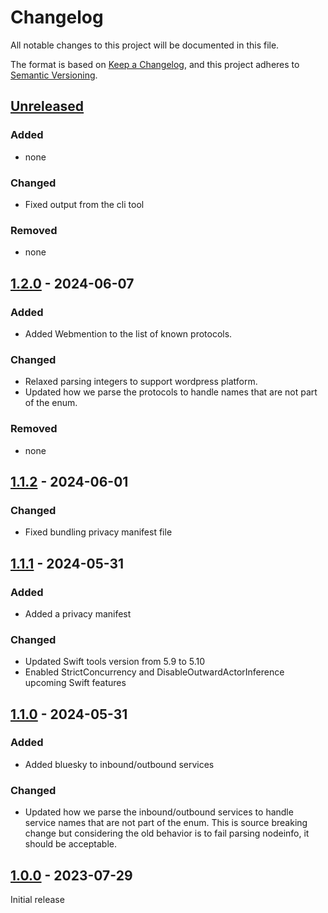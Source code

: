 # Changelog

All notable changes to this project will be documented in this file.

The format is based on [Keep a Changelog](https://keepachangelog.com/en/1.1.0/),
and this project adheres to [Semantic Versioning](https://semver.org/spec/v2.0.0.html).

## [Unreleased]

### Added

- none

### Changed

- Fixed output from the cli tool

### Removed

- none

## [1.2.0] - 2024-06-07

### Added

- Added Webmention to the list of known protocols.

### Changed

- Relaxed parsing integers to support wordpress platform.
- Updated how we parse the protocols to handle names that are not part of the enum.

### Removed

- none

## [1.1.2] - 2024-06-01

### Changed

- Fixed bundling privacy manifest file

## [1.1.1] - 2024-05-31

### Added

- Added a privacy manifest

### Changed

- Updated Swift tools version from 5.9 to 5.10
- Enabled StrictConcurrency and DisableOutwardActorInference upcoming Swift features

## [1.1.0] - 2024-05-31

### Added

- Added bluesky to inbound/outbound services

### Changed

- Updated how we parse the inbound/outbound services to handle service names that are
not part of the enum. This is source breaking change but considering the old behavior is to
fail parsing nodeinfo, it should be acceptable.

## [1.0.0] - 2023-07-29

Initial release

[unreleased]: https://github.com/shadone/DiasporaNodeInfo/compare/1.2.0...HEAD
[1.2.0]: https://github.com/shadone/DiasporaNodeInfo/compare/1.1.2...1.2.0
[1.1.2]: https://github.com/shadone/DiasporaNodeInfo/compare/1.1.1...1.1.2
[1.1.1]: https://github.com/shadone/DiasporaNodeInfo/compare/1.1.0...1.1.1
[1.1.0]: https://github.com/shadone/DiasporaNodeInfo/compare/1.0.0...1.1.0
[1.0.0]: https://github.com/shadone/DiasporaNodeInfo/releases/tag/1.0.0
